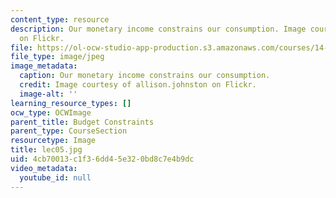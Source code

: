 ```yaml
---
content_type: resource
description: Our monetary income constrains our consumption. Image courtesy of allison.johnston
  on Flickr.
file: https://ol-ocw-studio-app-production.s3.amazonaws.com/courses/14-01sc-principles-of-microeconomics-fall-2011/4cb70013c1f36dd45e320bd8c7e4b9dc_lec05.jpg
file_type: image/jpeg
image_metadata:
  caption: Our monetary income constrains our consumption.
  credit: Image courtesy of allison.johnston on Flickr.
  image-alt: ''
learning_resource_types: []
ocw_type: OCWImage
parent_title: Budget Constraints
parent_type: CourseSection
resourcetype: Image
title: lec05.jpg
uid: 4cb70013-c1f3-6dd4-5e32-0bd8c7e4b9dc
video_metadata:
  youtube_id: null
---
```

